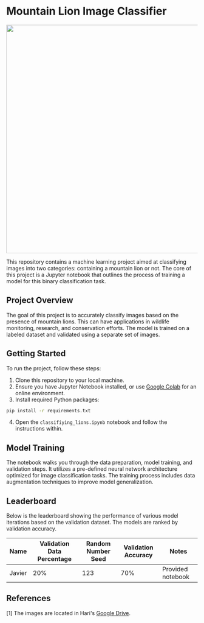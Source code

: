 # Mountain Lion Image Classifier

<p align="center">
  <img src="/pics/MLproj.png" width="600">
</p>


This repository contains a machine learning project aimed at classifying images into two categories: containing a mountain lion or not. The core of this project is a Jupyter notebook that outlines the process of training a model for this binary classification task.

## Project Overview

The goal of this project is to accurately classify images based on the presence of mountain lions. This can have applications in wildlife monitoring, research, and conservation efforts. The model is trained on a labeled dataset and validated using a separate set of images.

## Getting Started

To run the project, follow these steps:

1. Clone this repository to your local machine.
2. Ensure you have Jupyter Notebook installed, or use [Google Colab](https://colab.research.google.com/) for an online environment.
3. Install required Python packages:

```bash
pip install -r requirements.txt
```

4. Open the `classifiying_lions.ipynb` notebook and follow the instructions within.

## Model Training

The notebook walks you through the data preparation, model training, and validation steps. It utilizes a pre-defined neural network architecture optimized for image classification tasks. The training process includes data augmentation techniques to improve model generalization.


## Leaderboard

Below is the leaderboard showing the performance of various model iterations based on the validation dataset. The models are ranked by validation accuracy.

| Name      | Validation Data Percentage | Random Number Seed | Validation Accuracy | Notes |
|-----------|----------------------------|--------------------|---------------------|-------|
| Javier    | 20%                        | 123                | 70%                 | Provided notebook      |
     

## References
[1] The images are located in Hari's [Google Drive](https://drive.google.com/drive/folders/1g8MZmL-rDcTXpUrVBf-UEgudM2NHgKQJ).